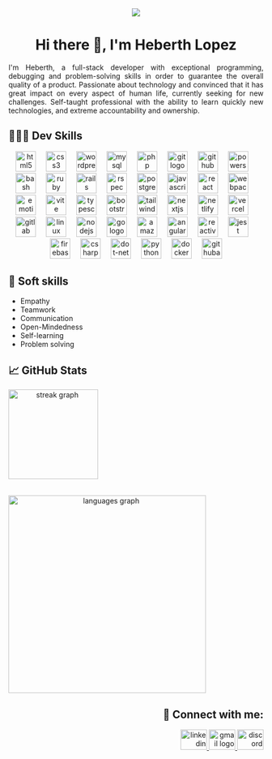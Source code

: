 <div align="center">
  <img style="aspect-ratio:16/9; object-fit:contain" src="https://githubuniverse.com/og-image-24.jpg"  />
</div>

# <h1 align="center" border="none">Hi there 👋, I'm Heberth Lopez</h1>

<p align= "justify">I'm Heberth, a full-stack developer with exceptional programming, debugging and problem-solving skills in order to guarantee the overall quality of a product. Passionate about technology and convinced that it has great impact on every aspect of human life, currently seeking for new challenges. Self-taught professional with the ability to learn quickly new technologies, and extreme accountability and ownership. </p>

## 👨🏻‍💻 Dev Skills

<div align="center">
  <img src="https://skillicons.dev/icons?i=html" height="40" alt="html5 logo"/>
  <img width="12" />
  <img src="https://skillicons.dev/icons?i=css" height="40" alt="css3 logo"/>
  <img width="12" />
  <img src="https://skillicons.dev/icons?i=wordpress" height="40" alt="wordpress logo"/>
  <img width="12" />
  <img src="https://skillicons.dev/icons?i=mysql" height="40" alt="mysql logo"/>
  <img width="12" />
  <img src="https://skillicons.dev/icons?i=php" height="40" alt="php logo"/>
  <img width="12" />
  <img src="https://skillicons.dev/icons?i=git" height="40" alt="git logo"/>
  <img width="12" />
  <img src="https://skillicons.dev/icons?i=github" height="40" alt="github logo"/>
  <img width="12" />
  <img src="https://skillicons.dev/icons?i=powershell" height="40" alt="powershell logo"/>
  <img width="12" />
  <img src="https://skillicons.dev/icons?i=bash" height="40" alt="bash logo"/>
  <img width="12" />
  <img src="https://skillicons.dev/icons?i=ruby" height="40" alt="ruby logo"/>
  <img width="12" />
  <img src="https://skillicons.dev/icons?i=rails" height="40" alt="rails logo"/>
  <img width="12" />
  <img src="https://cdn.jsdelivr.net/gh/devicons/devicon/icons/rspec/rspec-original.svg" height="40" alt="rspec logo"  />
  <img width="12" />
  <img src="https://skillicons.dev/icons?i=postgres" height="40" alt="postgresql logo"/>
  <img width="12" />
  <img src="https://skillicons.dev/icons?i=js" height="40" alt="javascript logo"/>
  <img width="12" />
  <img src="https://skillicons.dev/icons?i=react" height="40" alt="react logo"/>
  <img width="12" />
  <img src="https://skillicons.dev/icons?i=webpack" height="40" alt="webpack logo"/>
  <img width="12" />
  <img src="https://skillicons.dev/icons?i=emotion" height="40" alt="emotion logo"/>
  <img width="12" />
  <img src="https://skillicons.dev/icons?i=vite" height="40" alt="vite logo"/>
  <img width="12" />
  <img src="https://skillicons.dev/icons?i=ts" height="40" alt="typescript logo"/>
  <img width="12" />
  <img src="https://skillicons.dev/icons?i=bootstrap" height="40" alt="bootstrap logo"/>
  <img width="12" />
  <img src="https://skillicons.dev/icons?i=tailwind" height="40" alt="tailwindcss logo"/>
  <img width="12" />
  <img src="https://skillicons.dev/icons?i=nextjs" height="40" alt="nextjs logo"/>
  <img width="12" />
  <img src="https://skillicons.dev/icons?i=netlify" height="40" alt="netlify logo"/>
  <img width="12" />
  <img src="https://skillicons.dev/icons?i=vercel" height="40" alt="vercel logo"/>
  <img width="12" />
  <img src="https://skillicons.dev/icons?i=gitlab" height="40" alt="gitlab logo"/>
  <img width="12" />
  <img src="https://skillicons.dev/icons?i=linux" height="40" alt="linux logo"/>
  <img width="12" />
  <img src="https://skillicons.dev/icons?i=nodejs" height="40" alt="nodejs logo"/>
  <img width="12" />
  <img src="https://skillicons.dev/icons?i=go" height="40" alt="go logo"/>
  <img width="12" />
  <img src="https://skillicons.dev/icons?i=aws" height="40" alt="amazonwebservices logo"/>
  <img width="12" />
  <img src="https://skillicons.dev/icons?i=angular" height="40" alt="angularjs logo"/>
  <img width="12" />
  <img src="https://skillicons.dev/icons?i=reactivex" height="40" alt="reactivex logo"/>
  <img width="12" />
  <img src="https://skillicons.dev/icons?i=jest" height="40" alt="jest logo"/>
  <img width="12" />
  <img src="https://skillicons.dev/icons?i=firebase" height="40" alt="firebase logo"/>
  <img width="12" />
  <img src="https://skillicons.dev/icons?i=cs" height="40" alt="csharp logo"/>
  <img width="12" />
  <img src="https://skillicons.dev/icons?i=dotnet" height="40" alt="dot-net logo"/>
  <img width="12" />
  <img src="https://skillicons.dev/icons?i=py" height="40" alt="python logo"/>
  <img width="12" />
  <img src="https://skillicons.dev/icons?i=docker" height="40" alt="docker logo"/>
  <img width="12" />
  <img src="https://skillicons.dev/icons?i=githubactions" height="40" alt="githubactions logo"/>
</div>

## 👤 Soft skills

   - Empathy
   - Teamwork
   - Communication
   - Open-Mindedness
   - Self-learning
   - Problem solving

## 📈 GitHub Stats

<div align="center" style="display:flex; flex-direction: column; gap: 16px">
   <img src="https://streak-stats.demolab.com?user=heblopez&locale=en&mode=daily&theme=ocean-gradient&hide_border=true&border_radius=17&order=3" height="177" alt="streak graph"/>
   <img src="https://github-readme-stats.vercel.app/api/top-langs?username=heblopez&locale=en&hide_title=false&layout=donut-vertical&card_width=320&langs_count=7&theme=tokyonight&hide_border=false&order=2" height="390" alt="languages graph"          style="margin-top: 16px"/>
</div>

## <h2 align="right"> 📧 Connect with me:</h2>
<div align="right">
  <a href="https://linkedin.com/in/heblopez" target="_blank">
    <img src="https://raw.githubusercontent.com/maurodesouza/profile-readme-generator/master/src/assets/icons/social/linkedin/default.svg" width="52" height="40" alt="linkedin logo"/>
  </a>
  <a href="mailto:heberth.lopez.19@gmail.com" target="_blank">
    <img src="https://raw.githubusercontent.com/maurodesouza/profile-readme-generator/master/src/assets/icons/social/gmail/default.svg" width="52" height="40" alt="gmail logo"/>
  </a>
  <a href="https://discordapp.com/users/523867806287134720" target="_blank">
    <img src="https://raw.githubusercontent.com/maurodesouza/profile-readme-generator/master/src/assets/icons/social/discord/default.svg" width="52" height="40" alt="discord logo"/>
  </a>
</div>

<!--
**heblopez/heblopez** is a ✨ _special_ ✨ repository because its `README.md` (this file) appears on your GitHub profile. (PENDING)

Here are some ideas to get you started:

- 🔭 I’m currently working on ...
- 🌱 I’m currently learning ...
- 👯 I’m looking to collaborate on ...
- 🤔 I’m looking for help with ...
- 💬 Ask me about ...
- 📫 How to reach me: heberth.lopez.19@gmail.com
- ⚡ Fun fact: ...
-->
